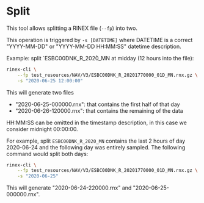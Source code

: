 Split
=====

This tool allows splitting a RINEX file (`--fp`) into two.

This operation is triggered by `-s [DATETIME]` where DATETIME
is a correct "YYYY-MM-DD" or "YYYY-MM-DD HH:MM:SS" datetime description.

Example: split `ESBC00DNK_R_2020̀_MN  at midday (12 hours into the file):

```bash
rinex-cli \
    --fp test_resources/NAV/V3/ESBC00DNK_R_20201770000_01D_MN.rnx.gz \
    -s "2020-06-25 12:00:00" 
```

This will generate two files 
* "2020-06-25-000000.rnx": that contains the first half of that day
* "2020-06-26-120000.rnx": that contains the remaining of the data

HH:MM:SS can be omitted in the timestamp description,
in this case we consider midnight 00:00:00.

For example, split `ESBC00DNK_R_2020_MN` contains the last
2 hours of day 2020-06-24 and the following day was entirely sampled.
The following command would split both days:

```bash
rinex-cli \
    --fp test_resources/NAV/V3/ESBC00DNK_R_20201770000_01D_MN.rnx.gz \
    -s "2020-06-25" 
```

This will generate "2020-06-24-220000.rnx" and "2020-06-25-000000.rnx".
